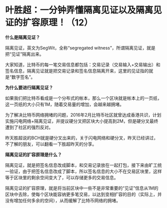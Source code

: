 # 叶胜超：一分钟弄懂隔离见证以及隔离见证的扩容原理！（12）


**什么是隔离见证？**



隔离见证，英文为SegWit，全称“segregated witness”，所谓隔离见证，就是把“见证”隔离出来。

大家知道，比特币的每一笔交易信息都包括：交易记录（交易输入+交易输出）和签名信息，隔离见证就是把交易记录和签名信息隔离开来，这里的见证指的就是“数字签名”。





**为什么要进行隔离见证？**



如果我们把比特币看成是一个分布式的帐本，那么一个区块就是帐本上的一页纸，这一页纸的大小只有1M，随着交易量的增加，会越来越拥堵。



为了解决比特币网络拥堵的问题，2016年2月比特币社区就曾达成香港共识，计划实施闪电网络+隔离见证，并提议硬分叉把区块大小提高到2M，但是硬分叉最终遭到了社区的强烈反对。



昨天胜超说的BCH就是硬分叉出来的，关于闪电网络和硬分叉，昨天已经讲过，不了解的朋友，可以翻看一下胜超昨天的分享。





**隔离见证的扩容原理是什么？**



隔离见证，就是把签名信息改成脚本，和交易记录放在一起打包，接下来由旷工统一验证，由于把签名信息改成了脚本，所以签名信息的大小不在交易区块里，这样等于区块里的剩余空间变大了，可以存储更多的交易信息。

隔离见证的扩容原理，就是将当前区块中一些不是非常重要的“见证”信息从1M的区块中去除，使每个区块能容纳更多笔交易，以达到变相扩容的目的（实际上，并没有增加任何多余的空间），从而缓解了比特币网络的拥堵。
